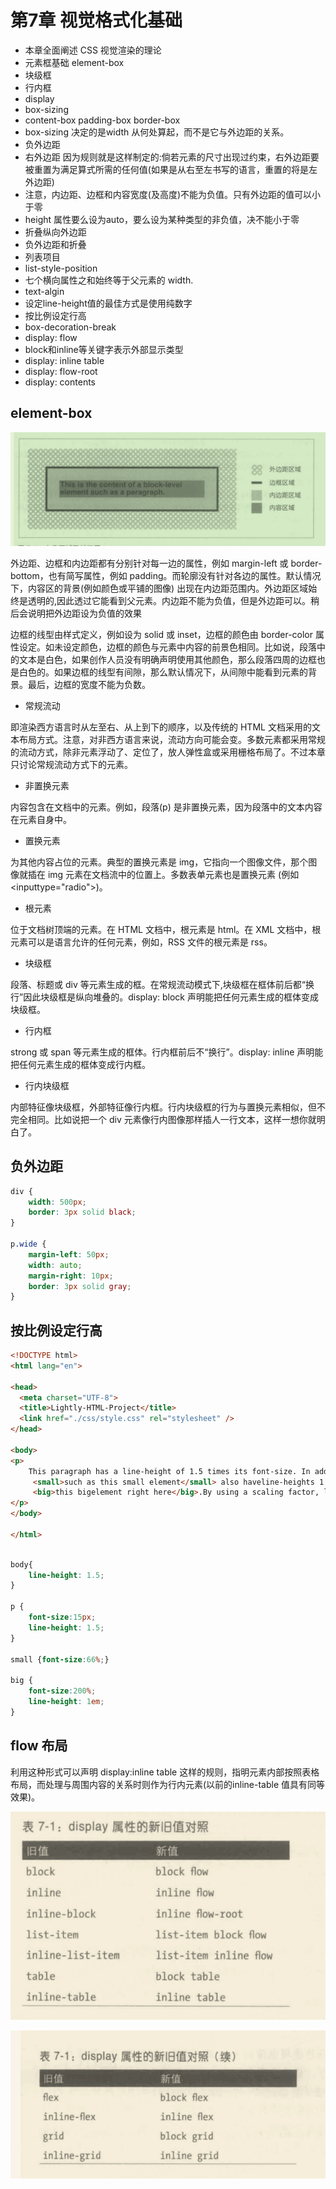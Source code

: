 # 第7章 视觉格式化基础

- 本章全面阐述 CSS 视觉渲染的理论
- 元素框基础 element-box
- 块级框
- 行内框
- display
- box-sizing
- content-box padding-box border-box
-  box-sizing 决定的是width 从何处算起，而不是它与外边距的关系。
- 负外边距
- 右外边距 因为规则就是这样制定的:倘若元素的尺寸出现过约束，右外边距要被重置为满足算式所需的任何值(如果是从右至左书写的语言，重置的将是左外边距)
- 注意，内边距、边框和内容宽度(及高度)不能为负值。只有外边距的值可以小于零
- height 属性要么设为auto，要么设为某种类型的非负值，决不能小于零
- 折叠纵向外边距
- 负外边距和折叠
- 列表项目
- list-style-position
- 七个横向属性之和始终等于父元素的 width.
- text-algin
- 设定line-height值的最佳方式是使用纯数字
- 按比例设定行高
- box-decoration-break
- display: flow
- block和inline等关键字表示外部显示类型
- display: inline table
- display: flow-root
- display: contents

## element-box

![element-box.png](images/element-box.png)

外边距、边框和内边距都有分别针对每一边的属性，例如 margin-left 或 border-bottom，也有简写属性，例如 padding。而轮廓没有针对各边的属性。默认情况下，内容区的背景(例如颜色或平铺的图像) 出现在内边距范围内。外边距区域始终是透明的,因此透过它能看到父元素。内边距不能为负值，但是外边距可以。稍后会说明把外边距设为负值的效果

边框的线型由样式定义，例如设为 solid 或 inset，边框的颜色由 border-color 属性设定。如未设定颜色，边框的颜色与元素中内容的前景色相同。比如说，段落中的文本是白色，如果创作人员没有明确声明使用其他颜色，那么段落四周的边框也是白色的。如果边框的线型有间隙，那么默认情况下，从间隙中能看到元素的背景。最后，边框的宽度不能为负数。

- 常规流动

即渲染西方语言时从左至右、从上到下的顺序，以及传统的 HTML 文档采用的文本布局方式。注意，对非西方语言来说，流动方向可能会变。多数元素都采用常规的流动方式，除非元素浮动了、定位了，放人弹性盒或采用栅格布局了。不过本章只讨论常规流动方式下的元素。

- 非置换元素

内容包含在文档中的元素。例如，段落(p) 是非置换元素，因为段落中的文本内容在元素自身中。

- 置换元素

为其他内容占位的元素。典型的置换元素是 img，它指向一个图像文件，那个图像就插在 img 元素在文档流中的位置上。多数表单元素也是置换元素 (例如<inputtype="radio">)。


- 根元素

位于文档树顶端的元素。在 HTML 文档中，根元素是 html。在 XML 文档中，根元素可以是语言允许的任何元素，例如，RSS 文件的根元素是 rss。

- 块级框

段落、标题或 div 等元素生成的框。在常规流动模式下,块级框在框体前后都“换行”因此块级框是纵向堆叠的。display: block 声明能把任何元素生成的框体变成块级框。

- 行内框

strong 或 span 等元素生成的框体。行内框前后不“换行”。display: inline 声明能把任何元素生成的框体变成行内框。

- 行内块级框

内部特征像块级框，外部特征像行内框。行内块级框的行为与置换元素相似，但不完全相同。比如说把一个 div 元素像行内图像那样插人一行文本，这样一想你就明白了。


## 负外边距

```css
div {
    width: 500px;
    border: 3px solid black;
}

p.wide {
    margin-left: 50px;
    width: auto;
    margin-right: 10px;
    border: 3px solid gray;
}
```


## 按比例设定行高

```html
<!DOCTYPE html>
<html lang="en">

<head>
  <meta charset="UTF-8">
  <title>Lightly-HTML-Project</title>
  <link href="./css/style.css" rel="stylesheet" />
</head>

<body>
<p>
    This paragraph has a line-height of 1.5 times its font-size. In additionany elements within it
     <small>such as this small element</small> also haveline-heights 1.5 times their font-size...and that includes
     <big>this bigelement right here</big>.By using a scaling factor, line-heights scaleto match the font-size of any element.
</p>
</body>

</html>
```


```css

body{
    line-height: 1.5;
}

p {
    font-size:15px; 
    line-height: 1.5;
}

small {font-size:66%;}

big {
    font-size:200%; 
    line-height: 1em;
}


```

## flow 布局

利用这种形式可以声明 display:inline table 这样的规则，指明元素内部按照表格布局，而处理与周围内容的关系时则作为行内元素(以前的inline-table 值具有同等效果)。

![display](images/display.png)

![display](images/display-2.png)


